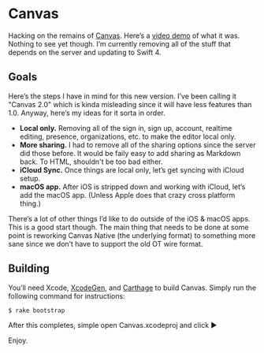 # Canvas

Hacking on the remains of [Canvas](https://github.com/usecanvas). Here’s a [video demo](https://www.youtube.com/watch?v=3RHQd4b1iPA) of what it was. Nothing to see yet though. I’m currently removing all of the stuff that depends on the server and updating to Swift 4.

## Goals

Here’s the steps I have in mind for this new version. I’ve been calling it "Canvas 2.0" which is kinda misleading since it will have less features than 1.0. Anyway, here’s my ideas for it sorta in order.

* **Local only.** Removing all of the sign in, sign up, account, realtime editing, presence, organizations, etc. to make the editor local only.
* **More sharing.** I had to remove all of the sharing options since the server did those before. It would be faily easy to add sharing as Markdown back. To HTML, shouldn't be too bad either.
* **iCloud Sync.** Once things are local only, let’s get syncing with iCloud setup.
* **macOS app.** After iOS is stripped down and working with iCloud, let’s add the macOS app. (Unless Apple does that crazy cross platform thing.)

There’s a lot of other things I’d like to do outside of the iOS & macOS apps. This is a good start though. The main thing that needs to be done at some point is reworking Canvas Native (the underlying format) to something more sane since we don’t have to support the old OT wire format.

## Building

You’ll need Xcode, [XcodeGen](https://github.com/yonaskolb/XcodeGen), and [Carthage](https://github.com/Carthage/Carthage) to build Canvas. Simply run the following command for instructions:

    $ rake bootstrap

After this completes, simple open Canvas.xcodeproj and click ▶️

Enjoy.
